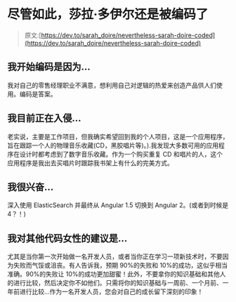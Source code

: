 # 尽管如此，莎拉·多伊尔还是被编码了

> 原文:[https://dev.to/sarah_doire/nevertheless-sarah-doire-coded](https://dev.to/sarah_doire/nevertheless-sarah-doire-coded)

## 我开始编码是因为...

我对自己的零售经理职业不满意，想利用自己对逻辑的热爱来创造产品供人们使用。编码是答案。

## 我目前正在入侵...

老实说，主要是工作项目，但我确实希望回到我的个人项目，这是一个应用程序，旨在跟踪一个人的物理音乐收藏(CD，黑胶唱片等)。).我发现大多数可用的应用程序在设计时都考虑到了数字音乐收藏。作为一个购买重复 CD 和唱片的人，这个应用程序是我出去买唱片时跟踪我书架上有什么的完美方式。

## 我很兴奋...

深入使用 ElasticSearch 并最终从 Angular 1.5 切换到 Angular 2。(或者到时候是 4？！)

## 我对其他代码女性的建议是...

尤其是当你第一次开始做一名开发人员，或者当你正在学习一项新技术时，不要因为失败而气馁或沮丧。有人告诉我，预期 90%的失败和 10%的成功，这似乎相当准确。90%的失败让 10%的成功更加甜蜜！此外，不要拿你的知识基础和其他人的进行比较，然后决定你不如他们。只需将你的知识基础与一周前、一个月前、一年前进行比较...作为一名开发人员，您会对自己的成长留下深刻的印象！